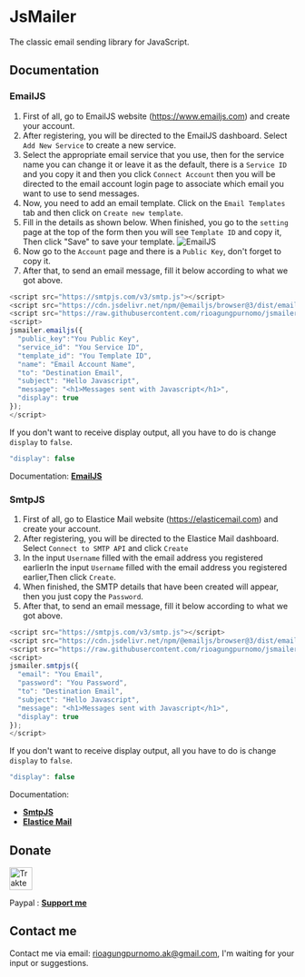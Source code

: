 # JsMailer
The classic email sending library for JavaScript.

## Documentation
### EmailJS
1. First of all, go to EmailJS website (https://www.emailjs.com) and create your account.
2. After registering, you will be directed to the EmailJS dashboard. Select `Add New Service` to create a new service.
3. Select the appropriate email service that you use, then for the service name you can change it or leave it as the default, there is a `Service ID` and you copy it and then you click `Connect Account` then you will be directed to the email account login page to associate which email you want to use to send messages.
4. Now, you need to add an email template. Click on the `Email Templates` tab and then click on `Create new template`.
5. Fill in the details as shown below. When finished, you go to the `setting` page at the top of the form then you will see `Template ID` and copy it, Then click "Save" to save your template.
![EmailJS](https://user-images.githubusercontent.com/91432414/235501001-ba83e5bd-c544-446d-8e03-b94d1c1d6a89.jpg)
6. Now go to the `Account` page and there is a `Public Key`, don't forget to copy it.
7. After that, to send an email message, fill it below according to what we got above.

```javascript
<script src="https://smtpjs.com/v3/smtp.js"></script>
<script src="https://cdn.jsdelivr.net/npm/@emailjs/browser@3/dist/email.min.js"></script>
<script src="https://raw.githubusercontent.com/rioagungpurnomo/jsmailer/main/jsmailer.js"></script>
<script>
jsmailer.emailjs({
  "public_key":"You Public Key",
  "service_id": "You Service ID",
  "template_id": "You Template ID",
  "name": "Email Account Name",
  "to": "Destination Email",
  "subject": "Hello Javascript",
  "message": "<h1>Messages sent with Javascript</h1>",
  "display": true
});
</script>
```
If you don't want to receive display output, all you have to do is change `display` to `false`.
```javascript
"display": false
```

Documentation: [**EmailJS**](https://www.emailjs.com/docs)

### SmtpJS
1. First of all, go to Elastice Mail website (https://elasticemail.com) and create your account.
2. After registering, you will be directed to the Elastice Mail dashboard. Select `Connect to SMTP API` and click `Create`
3. In the input `Username` filled with the email address you registered earlierIn the input `Username` filled with the email address you registered earlier,Then click `Create`.
4. When finished, the SMTP details that have been created will appear, then you just copy the `Password`.
5. After that, to send an email message, fill it below according to what we got above.

```javascript
<script src="https://smtpjs.com/v3/smtp.js"></script>
<script src="https://cdn.jsdelivr.net/npm/@emailjs/browser@3/dist/email.min.js"></script>
<script src="https://raw.githubusercontent.com/rioagungpurnomo/jsmailer/main/jsmailer.js"></script>
<script>
jsmailer.smtpjs({
  "email": "You Email",
  "password": "You Password",
  "to": "Destination Email",
  "subject": "Hello Javascript",
  "message": "<h1>Messages sent with Javascript</h1>",
  "display": true
});
</script>
```
If you don't want to receive display output, all you have to do is change `display` to `false`.
```javascript
"display": false
```
Documentation:
- [**SmtpJS**](https://www.smtpjs.com)
- [**Elastice Mail**](https://elasticemail.com)

## Donate
<a href="https://trakteer.id/rioagungpurnomo" target="_blank"><img id="wse-buttons-preview" src="https://cdn.trakteer.id/images/embed/trbtn-red-6.png" height="40" style="border:0px;height:40px;" alt="Trakteer Saya"></a>

Paypal : **[Support me](https://www.paypal.me/RioDev)**

## Contact me
Contact me via email: rioagungpurnomo.ak@gmail.com, I'm waiting for your input or suggestions.